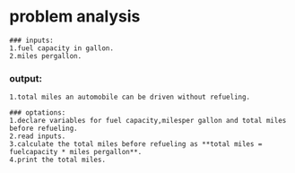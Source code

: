 # problem analysis

    ### inputs:
    1.fuel capacity in gallon.
    2.miles pergallon.

   ###  output:
    1.total miles an automobile can be driven without refueling.

    ### optations:
    1.declare variables for fuel capacity,milesper gallon and total miles before refueling.
    2.read inputs.
    3.calculate the total miles before refueling as **total miles = fuelcapacity * miles pergallon**.
    4.print the total miles.
